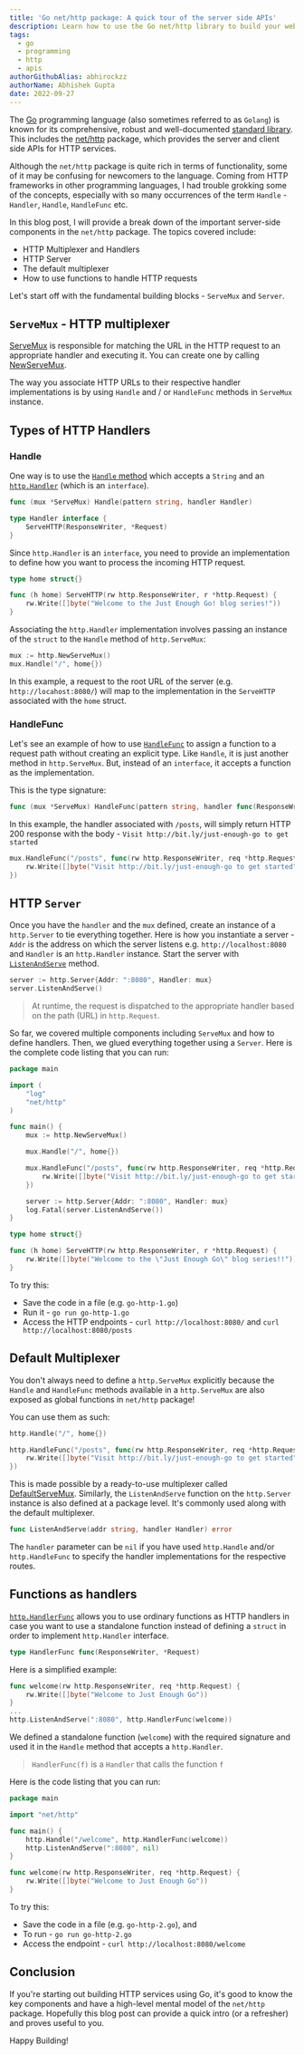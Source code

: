 ```yaml
---
title: 'Go net/http package: A quick tour of the server side APIs'
description: Learn how to use the Go net/http library to build your web apps and services
tags:
  - go
  - programming
  - http
  - apis
authorGithubAlias: abhirockzz
authorName: Abhishek Gupta
date: 2022-09-27
---
```


The [Go](http://go.dev/) programming language (also sometimes referred to as `Golang`) is known for its comprehensive, robust and well-documented [standard library](https://pkg.go.dev/std). This includes the [net/http](https://golang.org/pkg/net/http/) package, which provides the server and client side APIs for HTTP services.

Although the `net/http` package is quite rich in terms of functionality, some of it may be confusing for newcomers to the language. Coming from HTTP frameworks in other programming languages, I had trouble grokking some of the concepts, especially with so many occurrences of the term `Handle` - `Handler`, `Handle`, `HandleFunc` etc.

In this blog post, I will provide a break down of the important server-side components in the `net/http` package. The topics covered include:

- HTTP Multiplexer and Handlers
- HTTP Server
- The default multiplexer
- How to use functions to handle HTTP requests

Let's start off with the fundamental building blocks - `ServeMux` and `Server`.

## `ServeMux` - HTTP multiplexer

[ServeMux](https://pkg.go.dev/net/http#ServeMux) is responsible for matching the URL in the HTTP request to an appropriate handler and executing it. You can create one by calling [NewServeMux](https://pkg.go.dev/net/http#NewServeMux).

The way you associate HTTP URLs to their respective handler implementations is by using `Handle` and / or `HandleFunc` methods in `ServeMux` instance.

## Types of HTTP Handlers

### **Handle**

One way is to use the [`Handle` method](https://golang.org/pkg/net/http/#ServeMux.Handle) which accepts a `String` and an [`http.Handler`](https://golang.org/pkg/net/http/#Handler) (which is an `interface`).

```go
func (mux *ServeMux) Handle(pattern string, handler Handler)

type Handler interface {
    ServeHTTP(ResponseWriter, *Request)
}
```

Since `http.Handler` is an `interface`, you need to provide an implementation to define how you want to process the incoming HTTP request.

```go
type home struct{}

func (h home) ServeHTTP(rw http.ResponseWriter, r *http.Request) {
	rw.Write([]byte("Welcome to the Just Enough Go! blog series!"))
}
```

Associating the `http.Handler` implementation involves passing an instance of the `struct` to the `Handle` method of `http.ServeMux`:

```go
mux := http.NewServeMux()
mux.Handle("/", home{})
```

In this example, a request to the root URL of the server (e.g. `http://locahost:8080/`) will map to the implementation in the `ServeHTTP` associated with the `home` struct.

### **HandleFunc**

Let's see an example of how to use [`HandleFunc`](https://golang.org/pkg/net/http/#ServeMux.HandleFunc) to assign a function to a request path without creating an explicit type. Like `Handle`, it is just another method in `http.ServeMux`. But, instead of an `interface`, it accepts a function as the implementation.

This is the type signature:

```go
func (mux *ServeMux) HandleFunc(pattern string, handler func(ResponseWriter, *Request))
```

In this example, the handler associated with `/posts`, will simply return HTTP 200 response with the body - `Visit http://bit.ly/just-enough-go to get started`

```go
mux.HandleFunc("/posts", func(rw http.ResponseWriter, req *http.Request) {
    rw.Write([]byte("Visit http://bit.ly/just-enough-go to get started"))
})
```

## HTTP `Server`

Once you have the `handler` and the `mux` defined, create an instance of a `http.Server` to tie everything together. Here is how you instantiate a server - `Addr` is the address on which the server listens e.g. `http://localhost:8080` and `Handler` is an `http.Handler` instance. Start the server with [`ListenAndServe`](https://golang.org/pkg/net/http/#Server.ListenAndServe) method.

```go
server := http.Server{Addr: ":8080", Handler: mux}
server.ListenAndServe()
```

> At runtime, the request is dispatched to the appropriate handler based on the path (URL) in `http.Request`.

So far, we covered multiple components including `ServeMux` and how to define handlers. Then, we glued everything together using a `Server`. Here is the complete code listing that you can run:

```go
package main

import (
    "log"
    "net/http"
)

func main() {
    mux := http.NewServeMux()

    mux.Handle("/", home{})

    mux.HandleFunc("/posts", func(rw http.ResponseWriter, req *http.Request) {
        rw.Write([]byte("Visit http://bit.ly/just-enough-go to get started"))
    })

    server := http.Server{Addr: ":8080", Handler: mux}
    log.Fatal(server.ListenAndServe())
}

type home struct{}

func (h home) ServeHTTP(rw http.ResponseWriter, r *http.Request) {
    rw.Write([]byte("Welcome to the \"Just Enough Go\" blog series!!"))
}
```

To try this:

- Save the code in a file (e.g. `go-http-1.go`)
- Run it - `go run go-http-1.go`
- Access the HTTP endpoints - `curl http://localhost:8080/` and `curl http://localhost:8080/posts`

## Default Multiplexer

You don't always need to define a `http.ServeMux` explicitly because the `Handle` and `HandleFunc` methods available in a `http.ServeMux` are also exposed as global functions in `net/http` package!

You can use them as such:

```go
http.Handle("/", home{})

http.HandleFunc("/posts", func(rw http.ResponseWriter, req *http.Request){
    rw.Write([]byte("Visit http://bit.ly/just-enough-go to get started"))
})
```

This is made possible by a ready-to-use multiplexer called [DefaultServeMux](https://pkg.go.dev/net/http#pkg-variables). Similarly, the `ListenAndServe` function on the `http.Server` instance is also defined at a package level. It's commonly used along with the default multiplexer.

```go
func ListenAndServe(addr string, handler Handler) error
```

The `handler` parameter can be `nil` if you have used `http.Handle` and/or `http.HandleFunc` to specify the handler implementations for the respective routes.

## Functions as handlers

[`http.HandlerFunc`](https://golang.org/pkg/net/http/#HandlerFunc) allows you to use ordinary functions as HTTP handlers in case you want to use a standalone function instead of defining a `struct` in order to implement `http.Handler` interface.

```go
type HandlerFunc func(ResponseWriter, *Request)
```

Here is a simplified example:

```go
func welcome(rw http.ResponseWriter, req *http.Request) {
    rw.Write([]byte("Welcome to Just Enough Go"))
}
...
http.ListenAndServe(":8080", http.HandlerFunc(welcome))
```

We defined a standalone function (`welcome`) with the required signature and used it in the `Handle` method that accepts a `http.Handler`.

> `HandlerFunc(f)` is a `Handler` that calls the function `f`

Here is the code listing that you can run:

```go
package main

import "net/http"

func main() {
    http.Handle("/welcome", http.HandlerFunc(welcome))
    http.ListenAndServe(":8080", nil)
}

func welcome(rw http.ResponseWriter, req *http.Request) {
    rw.Write([]byte("Welcome to Just Enough Go"))
}
```

To try this:

- Save the code in a file (e.g. `go-http-2.go`), and
- To run - `go run go-http-2.go`
- Access the endpoint - `curl http://localhost:8080/welcome`

## Conclusion

If you're starting out building HTTP services using Go, it's good to know the key components and have a high-level mental model of the `net/http` package. Hopefully this blog post can provide a quick intro (or a refresher) and proves useful to you.

Happy Building!
